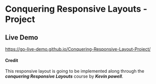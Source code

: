 # Conquering Responsive Layouts - Project

## Live Demo
https://go-live-demo.github.io/Conquering-Responsive-Layout-Project/

#### Credit
This responsive layout is going to be implemented along through the ***conquering Responsive Layouts*** course by ***Kevin powell***.  